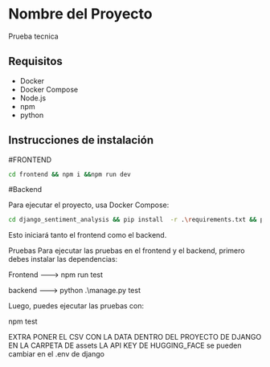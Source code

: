 # Nombre del Proyecto
Prueba tecnica 


## Requisitos

- Docker
- Docker Compose
- Node.js
- npm
- python

## Instrucciones de instalación

#FRONTEND

```bash
cd frontend && npm i &&npm run dev
```

#Backend

Para ejecutar el proyecto, usa Docker Compose:

```bash
cd django_sentiment_analysis && pip install  -r .\requirements.txt && python .\manage.py runserver 
```

Esto iniciará tanto el frontend como el backend.

Pruebas
Para ejecutar las pruebas en el frontend y el backend, primero debes instalar las dependencias:

Frontend ---> npm run test

backend --->  python .\manage.py test 

Luego, puedes ejecutar las pruebas con:

npm test


EXTRA
PONER EL CSV CON LA DATA DENTRO DEL PROYECTO DE DJANGO EN LA CARPETA DE assets
LA API KEY DE HUGGING_FACE se pueden cambiar en el .env de django